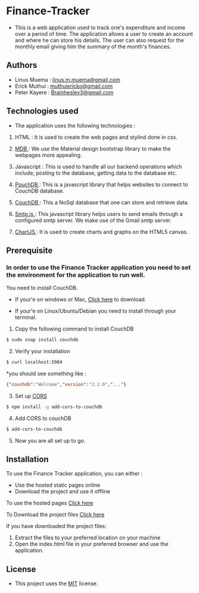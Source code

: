 # Finance-Tracker
* This is a web application used to track one's expenditure and income over a period of time. The application allows a user to create an account and where he can store his details. The user can also request for the monthly email giving him the summary of the month's finances.

## Authors
* Linus Muema : linus.m.muema@gmail.com
* Erick Muthui : muthuiericko@gmail.com
* Peter Kayere : Brainhesley3@gmail.com

## Technologies used
* The application uses the following technologies :

1. HTML : It is used to create the web pages and stylind done in css.

2. [MDB ](https://mdbootstrap.com/) : We use the Material design bootstrap library to make the webpages more appealing.

3. Javascript : This is used to handle all our backend operations which include; posting to the database, getting data to the database etc.

4.  [PouchDB ](https://pouchdb.com/) : This is a javascript library that helps websites to connect to CouchDB database.

5.  [CouchDB ](https://couchdb.apache.org/) : This a NoSql database that one can store and retrieve data.

6. [Smtp.js ](https://smtpjs.com/) : This javascript library helps users to send emails through a configured smtp server. We make use of the Gmail smtp server.

7. [ChartJS ](https://chartjs.org/) : It is used to create charts and graphs on the HTML5 canvas.

## Prerequisite
### In order to use the Finance Tracker application you need to set the environment for the application to run well.

You need to install CouchDB. 

* If your'e on windows or Mac, [Click here](https://couchdb.apache.org/#download) to download.

* If your'e on Linux/Ubuntu/Debian you need to install through your terminal.
 
 1. Copy the following command to install CouchDB
 ```bash
 $ sudo snap install couchdb
 ```

 2. Verify your installation
 ```bash
 $ curl localhost:5984
 ```
 *you should see something like :

 ```json
 {"couchdb":"Welcome","version":"2.2.0","..."}
 ```

3. Set up [CORS](https://developer.mozilla.org/en-US/docs/Web/HTTP/CORS/)
```bash
$ npm install -g add-cors-to-couchdb
```

4. Add CORS to couchDB
```bash
$ add-cors-to-couchdb
```

5. Now you are all set up to go.

## Installation
To use the Finance Tracker application, you can either :
* Use the hosted static pages online
* Download the project and use it offline

To use the hosted pages [Click here](https://linusmuema.github.io/Finance-Tracker/)

To Download the project files [Click here](https://github.com/LinusMuema/Finance-Tracker/archive/master.zip)

If you have downloaded the project files:
1. Extract the files to your preferred location on your machine
2. Open the index.html file in your preferred browser and use the application.

## License
* This project uses the [MIT](license) license.








    


